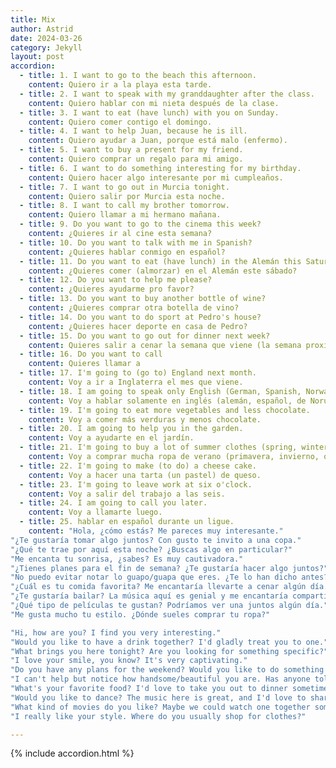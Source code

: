 ```yaml
---
title: Mix
author: Astrid
date: 2024-03-26
category: Jekyll
layout: post
accordion: 
  - title: 1. I want to go to the beach this afternoon.
    content: Quiero ir a la playa esta tarde. 
  - title: 2. I want to speak with my granddaughter after the class.
    content: Quiero hablar con mi nieta después de la clase.
  - title: 3. I want to eat (have lunch) with you on Sunday.
    content: Quiero comer contigo el domingo.
  - title: 4. I want to help Juan, because he is ill.
    content: Quiero ayudar a Juan, porque está malo (enfermo).
  - title: 5. I want to buy a present for my friend.
    content: Quiero comprar un regalo para mi amigo.
  - title: 6. I want to do something interesting for my birthday.
    content: Quiero hacer algo interesante por mi cumpleaños.
  - title: 7. I want to go out in Murcia tonight.
    content: Quiero salir por Murcia esta noche.
  - title: 8. I want to call my brother tomorrow.
    content: Quiero llamar a mi hermano mañana.
  - title: 9. Do you want to go to the cinema this week?
    content: ¿Quieres ir al cine esta semana?
  - title: 10. Do you want to talk with me in Spanish?
    content: ¿Quieres hablar conmigo en español?
  - title: 11. Do you want to eat (have lunch) in the Alemán this Saturday?  
    content: ¿Quieres comer (almorzar) en el Alemán este sábado?
  - title: 12. Do you want to help me please?  
    content: ¿Quieres ayudarme pro favor?
  - title: 13. Do you want to buy another bottle of wine? 
    content: ¿Quieres comprar otra botella de vino?
  - title: 14. Do you want to do sport at Pedro's house?
    content: ¿Quieres hacer deporte en casa de Pedro?
  - title: 15. Do you want to go out for dinner next week?  
    content: Quieres salir a cenar la semana que viene (la semana proxima)?
  - title: 16. Do you want to call  
    content: Quieres llamar a
  - title: 17. I'm going to (go to) England next month. 
    content: Voy a ir a Inglaterra el mes que viene.
  - title: 18. I am going to speak only English (German, Spanish, Norway, Dutch, Danish, Swedish, French,) today.
    content: Voy a hablar solamente en inglés (alemán, español, de Noruega, holandés, danés, sueco, francés) hoy.
  - title: 19. I'm going to eat more vegetables and less chocolate.  
    content: Voy a comer más verduras y menos chocolate.
  - title: 20. I am going to help you in the garden.
    content: Voy a ayudarte en el jardín.
  - title: 21. I'm going to buy a lot of summer clothes (spring, winter, autumn).
    content: Voy a comprar mucha ropa de verano (primavera, invierno, otoño).
  - title: 22. I'm going to make (to do) a cheese cake.
    content: Voy a hacer una tarta (un pastel) de queso.
  - title: 23. I'm going to leave work at six o'clock.
    content: Voy a salir del trabajo a las seis.
  - title: 24. I am going to call you later.
    content: Voy a llamarte luego.
  - title: 25. hablar en español durante un ligue.
    content: "Hola, ¿cómo estás? Me pareces muy interesante."
"¿Te gustaría tomar algo juntos? Con gusto te invito a una copa."
"¿Qué te trae por aquí esta noche? ¿Buscas algo en particular?"
"Me encanta tu sonrisa, ¿sabes? Es muy cautivadora."
"¿Tienes planes para el fin de semana? ¿Te gustaría hacer algo juntos?"
"No puedo evitar notar lo guapo/guapa que eres. ¿Te lo han dicho antes?"
"¿Cuál es tu comida favorita? Me encantaría llevarte a cenar algún día."
"¿Te gustaría bailar? La música aquí es genial y me encantaría compartir un baile contigo."
"¿Qué tipo de películas te gustan? Podríamos ver una juntos algún día."
"Me gusta mucho tu estilo. ¿Dónde sueles comprar tu ropa?"

"Hi, how are you? I find you very interesting."
"Would you like to have a drink together? I'd gladly treat you to one."
"What brings you here tonight? Are you looking for something specific?"
"I love your smile, you know? It's very captivating."
"Do you have any plans for the weekend? Would you like to do something together?"
"I can't help but notice how handsome/beautiful you are. Has anyone told you that before?"
"What's your favorite food? I'd love to take you out to dinner sometime."
"Would you like to dance? The music here is great, and I'd love to share a dance with you."
"What kind of movies do you like? Maybe we could watch one together sometime."
"I really like your style. Where do you usually shop for clothes?"

---
```




{% include accordion.html %}

